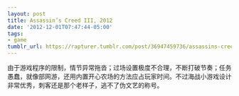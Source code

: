 ```yaml
---
layout: post
title: Assassin’s Creed III, 2012
date: '2012-12-01T07:47:44-05:00'
tags:
- game
tumblr_url: https://rapturer.tumblr.com/post/36947459736/assassins-creed-iii-2012
---
```

由于游戏程序的限制，情节异常拖沓；过场设置极度不合理，不断打破节奏；任务愚蠢，就像部网游，还用内置开心农场的方法应占玩家时间。不过海战小游戏设计非常优秀，刺客还是那个老样子，逃不了伪文艺的称号。

